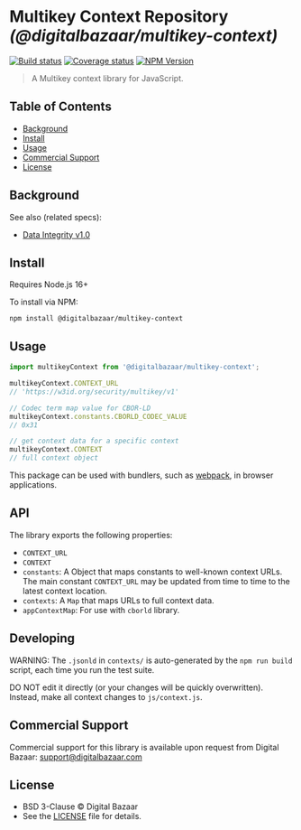 # Multikey Context Repository _(@digitalbazaar/multikey-context)_

[![Build status](https://img.shields.io/github/workflow/status/digitalbazaar/multikey-context/Node.js%20CI)](https://github.com/digitalbazaar/multikey-context/actions?query=workflow%3A%22Node.js+CI%22)
[![Coverage status](https://img.shields.io/codecov/c/github/digitalbazaar/multikey-context)](https://codecov.io/gh/digitalbazaar/multikey-context)
[![NPM Version](https://img.shields.io/npm/v/multikey-context.svg)](https://npm.im/multikey-context)

> A Multikey context library for JavaScript.

## Table of Contents

- [Background](#background)
- [Install](#install)
- [Usage](#usage)
- [Commercial Support](#commercial-support)
- [License](#license)

## Background

See also (related specs):

* [Data Integrity v1.0](https://w3c.github.io/vc-data-integrity/)

## Install

Requires Node.js 16+

To install via NPM:

```
npm install @digitalbazaar/multikey-context
```

## Usage

```js
import multikeyContext from '@digitalbazaar/multikey-context';

multikeyContext.CONTEXT_URL
// 'https://w3id.org/security/multikey/v1'

// Codec term map value for CBOR-LD
multikeyContext.constants.CBORLD_CODEC_VALUE
// 0x31

// get context data for a specific context
multikeyContext.CONTEXT
// full context object
```

This package can be used with bundlers, such as [webpack][], in browser
applications.

## API

The library exports the following properties:
- `CONTEXT_URL`
- `CONTEXT`
- `constants`: A Object that maps constants to well-known context URLs. The
  main constant `CONTEXT_URL` may be updated from time to time to the
  latest context location.
- `contexts`: A `Map` that maps URLs to full context data.
- `appContextMap`: For use with `cborld` library.

## Developing

WARNING: The `.jsonld` in `contexts/` is auto-generated by the `npm run build` script,
each time you run the test suite.

DO NOT edit it directly (or your changes will be quickly overwritten).
Instead, make all context changes to `js/context.js`.

## Commercial Support

Commercial support for this library is available upon request from
Digital Bazaar: support@digitalbazaar.com

## License

- BSD 3-Clause © Digital Bazaar
- See the [LICENSE](./LICENSE) file for details.

[webpack]: https://webpack.js.org/
